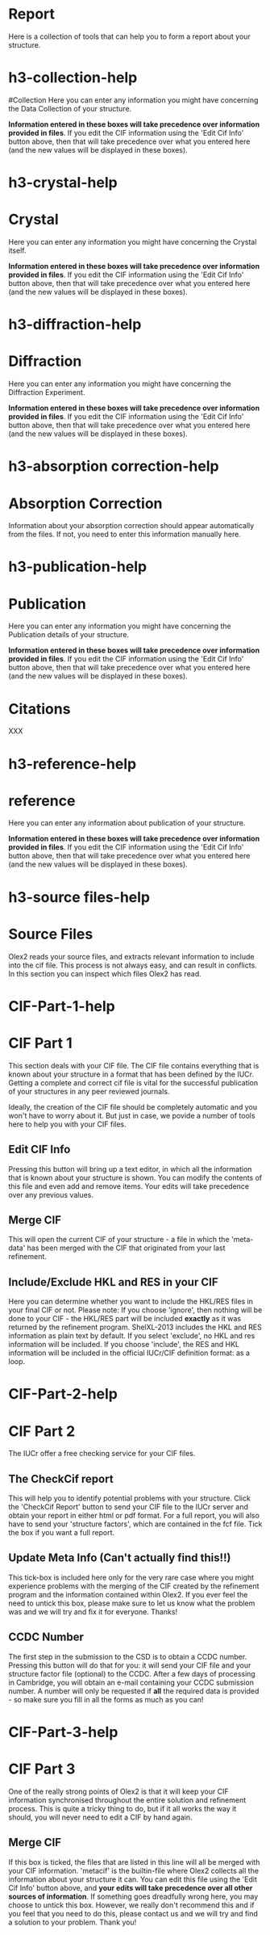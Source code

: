 # Report
Here is a collection of tools that can help you to form a report about your structure.
# h3-collection-help 

#Collection
Here you can enter any information you might have concerning the Data Collection of your structure.

**Information entered in these boxes will take precedence over information provided in files**. If you edit the CIF information using the 'Edit Cif Info' button above, then that will take precedence over what you entered here (and the new values will be displayed in these boxes). 

# h3-crystal-help

# Crystal
Here you can enter any information you might have concerning the Crystal itself. 

**Information  entered in these boxes will take precedence over information provided in files**. If you edit the CIF information using the 'Edit Cif Info' button above, then that will take precedence over what you entered here (and the new values will be displayed in these boxes). 

# h3-diffraction-help

# Diffraction
Here you can enter any information you might have concerning the Diffraction Experiment. 

**Information entered in these boxes will take precedence over information provided in files**. If you edit the CIF information using the 'Edit Cif Info' button above, then that will take precedence over what you entered here (and the new values will be displayed in these boxes). 

# h3-absorption correction-help

# Absorption Correction
Information about your absorption correction should appear automatically from the files. If not, you need to enter this information manually here.

# h3-publication-help

# Publication
Here you can enter any information you might have concerning the Publication details of your structure. 

**Information entered in these boxes will take precedence over information provided in files**. If you edit the CIF information using the 'Edit Cif Info' button above, then that will take precedence over what you entered here (and the new values will be displayed in these boxes). 

# Citations 
XXX

# h3-reference-help

# reference
Here you can enter any information about publication of your structure. 

**Information  entered in these boxes will take precedence over information provided in files**. If you edit the CIF information using the 'Edit Cif Info' button above, then that will take precedence over what you entered here (and the new values will be displayed in these boxes). 

# h3-source files-help

# Source Files
Olex2 reads your source files, and extracts relevant information to include into the cif file. This process is not always easy, and can result in conflicts. In this section you can inspect which files Olex2 has read.

# CIF-Part-1-help

# CIF Part 1
This section deals with your CIF file. The CIF file contains everything that is known about your structure in a format that has been defined by the IUCr. Getting a complete and correct cif file is vital for the successful publication of your structures in any peer reviewed journals.

Ideally, the creation of the CIF file should be completely automatic and you won't have to worry about it. But just in case, we povide a number of tools here to help you with your CIF files.

## Edit CIF Info 
Pressing this button will bring up a text editor, in which all the information that is known about your structure is shown. You can modify the contents of this file and even add and remove items. Your edits will take precedence over any previous values. 

## Merge CIF 
This will open the current CIF of your structure - a file in which the 'meta-data' has been merged with the CIF that originated from your last refinement. 

## Include/Exclude HKL and RES in your CIF 
Here you can determine whether you want to include the HKL/RES files in your final CIF or not. Please note: If you choose 'ignore', then nothing will be done to your CIF - the HKL/RES part will be included **exactly** as it was returned by the refinement program. ShelXL-2013 includes the HKL and RES information as plain text by default. If you select 'exclude', no HKL and res information will be included. If you choose 'include', the RES and HKL information will be included in the official IUCr/CIF definition format: as a loop.

# CIF-Part-2-help

# CIF Part 2
The IUCr offer a free checking service for your CIF files.

## The CheckCif report 
This will help you to identify potential problems with your structure. Click the 'CheckCif Report' button to send your CIF file to the IUCr server and obtain your report in either html or pdf format. For a full report, you will also have to send your 'structure factors', which are contained in the fcf file. Tick the box if you want a full report.

## Update Meta Info (Can't actually find this!!)  
This tick-box is included here only for the very rare case where you might experience problems with the merging of the CIF created by the refinement program and the information contained within Olex2. If you ever feel the need to untick this box, please make sure to let us know what the problem was and we will try and fix it for everyone. Thanks!

## CCDC Number 
The first step in the submission to the CSD is to obtain a CCDC number. Pressing this button will do that for you: it will send your CIF file and your structure factor file (optional) to the CCDC. After a few days of processing in Cambridge, you will obtain an e-mail containing your CCDC submission number. A number will only be requested if **all** the required data is provided - so make sure you fill in all the forms as much as you can! 

# CIF-Part-3-help

# CIF Part 3
One of the really strong points of Olex2 is that it will keep your CIF information synchronised throughout the entire solution and refinement process. This is quite a tricky thing to do, but if it all works the way it should, you will never need to edit a CIF by hand again. 

## Merge CIF  
If this box is ticked, the files that are listed in this line will all be merged with your CIF information. 'metacif' is the builtin-file where Olex2 collects all the information about your structure it can. You can edit this file using the 'Edit Cif Info' button above, and **your edits will take precedence over all other sources of information**. If something goes dreadfully wrong here, you may choose to untick this box. However, we really don't recommend this and if you feel that you need to do this, please contact us and we will try and find a solution to your problem. Thank you!

